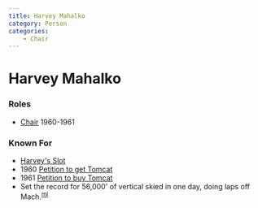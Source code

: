 ```yaml
---
title: Harvey Mahalko
category: Person
categories:
    - Chair
---
```

# Harvey Mahalko
### Roles
- [Chair](/Person/Chair) 1960-1961

### Known For
- [Harvey's Slot](/Run/Harvey's-Slot)
- 1960 [Petition to get Tomcat](/Machine/Tomcat/Petition)
- 1961 [Petition to buy Tomcat](/Machine/Tomcat/Buy)
- Set the record for 56,000' of vertical skied in one day, doing laps off Mach.<sup>[ml][]</sup>


[ml]: Mike-Lonergan#2021